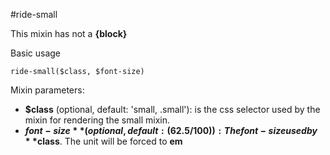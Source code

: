 #ride-small

This mixin has not a **{block}**

Basic usage

```
ride-small($class, $font-size)
```

Mixin parameters:

* **$class** (optional, default: 'small, .small'): is the css selector used by the mixin for rendering the small mixin.
* **$font-size** (optional, default: (62.5/100)): The font-size used by **$class**. The unit will be forced to **em**